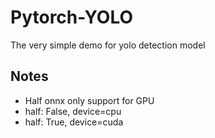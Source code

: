 # Pytorch-YOLO
The very simple demo for yolo detection model

## Notes
- Half onnx only support for GPU
- half: False, device=cpu
- half: True, device=cuda